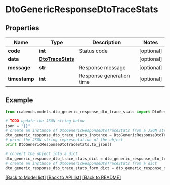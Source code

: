 # DtoGenericResponseDtoTraceStats


## Properties

Name | Type | Description | Notes
------------ | ------------- | ------------- | -------------
**code** | **int** | Status code | [optional] 
**data** | [**DtoTraceStats**](DtoTraceStats.md) |  | [optional] 
**message** | **str** | Response message | [optional] 
**timestamp** | **int** | Response generation time | [optional] 

## Example

```python
from rcabench.models.dto_generic_response_dto_trace_stats import DtoGenericResponseDtoTraceStats

# TODO update the JSON string below
json = "{}"
# create an instance of DtoGenericResponseDtoTraceStats from a JSON string
dto_generic_response_dto_trace_stats_instance = DtoGenericResponseDtoTraceStats.from_json(json)
# print the JSON string representation of the object
print DtoGenericResponseDtoTraceStats.to_json()

# convert the object into a dict
dto_generic_response_dto_trace_stats_dict = dto_generic_response_dto_trace_stats_instance.to_dict()
# create an instance of DtoGenericResponseDtoTraceStats from a dict
dto_generic_response_dto_trace_stats_form_dict = dto_generic_response_dto_trace_stats.from_dict(dto_generic_response_dto_trace_stats_dict)
```
[[Back to Model list]](../README.md#documentation-for-models) [[Back to API list]](../README.md#documentation-for-api-endpoints) [[Back to README]](../README.md)


